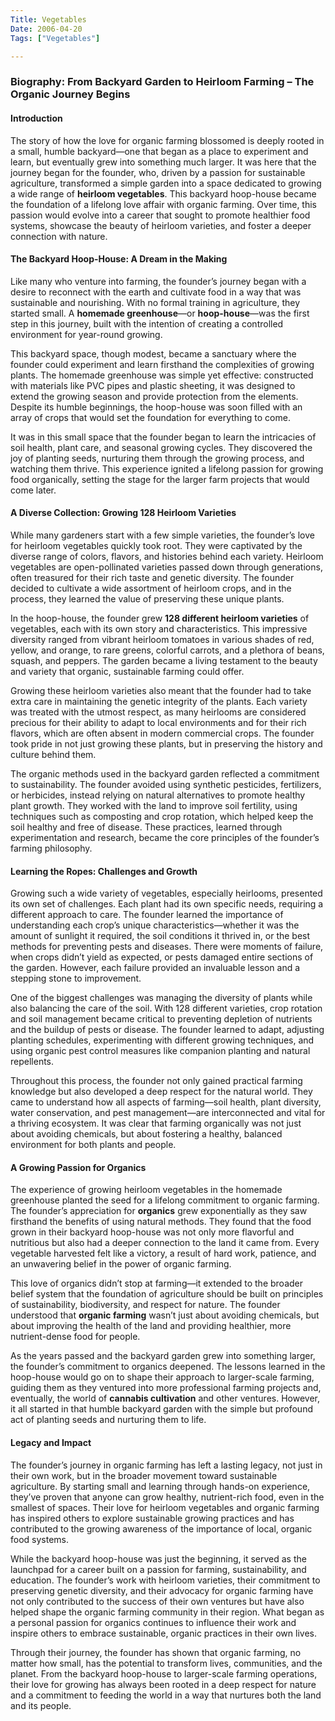 ```yaml
---
Title: Vegetables
Date: 2006-04-20
Tags: ["Vegetables"]

---
```

### Biography: From Backyard Garden to Heirloom Farming – The Organic Journey Begins

#### **Introduction**

The story of how the love for organic farming blossomed is deeply rooted in a small, humble backyard—one that began as a place to experiment and learn, but eventually grew into something much larger. It was here that the journey began for the founder, who, driven by a passion for sustainable agriculture, transformed a simple garden into a space dedicated to growing a wide range of **heirloom vegetables**. This backyard hoop-house became the foundation of a lifelong love affair with organic farming. Over time, this passion would evolve into a career that sought to promote healthier food systems, showcase the beauty of heirloom varieties, and foster a deeper connection with nature.

#### **The Backyard Hoop-House: A Dream in the Making**

Like many who venture into farming, the founder’s journey began with a desire to reconnect with the earth and cultivate food in a way that was sustainable and nourishing. With no formal training in agriculture, they started small. A **homemade greenhouse**—or **hoop-house**—was the first step in this journey, built with the intention of creating a controlled environment for year-round growing. 

This backyard space, though modest, became a sanctuary where the founder could experiment and learn firsthand the complexities of growing plants. The homemade greenhouse was simple yet effective: constructed with materials like PVC pipes and plastic sheeting, it was designed to extend the growing season and provide protection from the elements. Despite its humble beginnings, the hoop-house was soon filled with an array of crops that would set the foundation for everything to come.

It was in this small space that the founder began to learn the intricacies of soil health, plant care, and seasonal growing cycles. They discovered the joy of planting seeds, nurturing them through the growing process, and watching them thrive. This experience ignited a lifelong passion for growing food organically, setting the stage for the larger farm projects that would come later.

#### **A Diverse Collection: Growing 128 Heirloom Varieties**

While many gardeners start with a few simple varieties, the founder’s love for heirloom vegetables quickly took root. They were captivated by the diverse range of colors, flavors, and histories behind each variety. Heirloom vegetables are open-pollinated varieties passed down through generations, often treasured for their rich taste and genetic diversity. The founder decided to cultivate a wide assortment of heirloom crops, and in the process, they learned the value of preserving these unique plants. 

In the hoop-house, the founder grew **128 different heirloom varieties** of vegetables, each with its own story and characteristics. This impressive diversity ranged from vibrant heirloom tomatoes in various shades of red, yellow, and orange, to rare greens, colorful carrots, and a plethora of beans, squash, and peppers. The garden became a living testament to the beauty and variety that organic, sustainable farming could offer. 

Growing these heirloom varieties also meant that the founder had to take extra care in maintaining the genetic integrity of the plants. Each variety was treated with the utmost respect, as many heirlooms are considered precious for their ability to adapt to local environments and for their rich flavors, which are often absent in modern commercial crops. The founder took pride in not just growing these plants, but in preserving the history and culture behind them.

The organic methods used in the backyard garden reflected a commitment to sustainability. The founder avoided using synthetic pesticides, fertilizers, or herbicides, instead relying on natural alternatives to promote healthy plant growth. They worked with the land to improve soil fertility, using techniques such as composting and crop rotation, which helped keep the soil healthy and free of disease. These practices, learned through experimentation and research, became the core principles of the founder’s farming philosophy.

#### **Learning the Ropes: Challenges and Growth**

Growing such a wide variety of vegetables, especially heirlooms, presented its own set of challenges. Each plant had its own specific needs, requiring a different approach to care. The founder learned the importance of understanding each crop’s unique characteristics—whether it was the amount of sunlight it required, the soil conditions it thrived in, or the best methods for preventing pests and diseases. There were moments of failure, when crops didn’t yield as expected, or pests damaged entire sections of the garden. However, each failure provided an invaluable lesson and a stepping stone to improvement.

One of the biggest challenges was managing the diversity of plants while also balancing the care of the soil. With 128 different varieties, crop rotation and soil management became critical to preventing depletion of nutrients and the buildup of pests or disease. The founder learned to adapt, adjusting planting schedules, experimenting with different growing techniques, and using organic pest control measures like companion planting and natural repellents. 

Throughout this process, the founder not only gained practical farming knowledge but also developed a deep respect for the natural world. They came to understand how all aspects of farming—soil health, plant diversity, water conservation, and pest management—are interconnected and vital for a thriving ecosystem. It was clear that farming organically was not just about avoiding chemicals, but about fostering a healthy, balanced environment for both plants and people.

#### **A Growing Passion for Organics**

The experience of growing heirloom vegetables in the homemade greenhouse planted the seed for a lifelong commitment to organic farming. The founder’s appreciation for **organics** grew exponentially as they saw firsthand the benefits of using natural methods. They found that the food grown in their backyard hoop-house was not only more flavorful and nutritious but also had a deeper connection to the land it came from. Every vegetable harvested felt like a victory, a result of hard work, patience, and an unwavering belief in the power of organic farming.

This love of organics didn’t stop at farming—it extended to the broader belief system that the foundation of agriculture should be built on principles of sustainability, biodiversity, and respect for nature. The founder understood that **organic farming** wasn’t just about avoiding chemicals, but about improving the health of the land and providing healthier, more nutrient-dense food for people.

As the years passed and the backyard garden grew into something larger, the founder’s commitment to organics deepened. The lessons learned in the hoop-house would go on to shape their approach to larger-scale farming, guiding them as they ventured into more professional farming projects and, eventually, the world of **cannabis cultivation** and other ventures. However, it all started in that humble backyard garden with the simple but profound act of planting seeds and nurturing them to life.

#### **Legacy and Impact**

The founder’s journey in organic farming has left a lasting legacy, not just in their own work, but in the broader movement toward sustainable agriculture. By starting small and learning through hands-on experience, they’ve proven that anyone can grow healthy, nutrient-rich food, even in the smallest of spaces. Their love for heirloom vegetables and organic farming has inspired others to explore sustainable growing practices and has contributed to the growing awareness of the importance of local, organic food systems.

While the backyard hoop-house was just the beginning, it served as the launchpad for a career built on a passion for farming, sustainability, and education. The founder’s work with heirloom varieties, their commitment to preserving genetic diversity, and their advocacy for organic farming have not only contributed to the success of their own ventures but have also helped shape the organic farming community in their region. What began as a personal passion for organics continues to influence their work and inspire others to embrace sustainable, organic practices in their own lives.

Through their journey, the founder has shown that organic farming, no matter how small, has the potential to transform lives, communities, and the planet. From the backyard hoop-house to larger-scale farming operations, their love for growing has always been rooted in a deep respect for nature and a commitment to feeding the world in a way that nurtures both the land and its people.